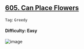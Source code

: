## [605. Can Place Flowers](https://leetcode.com/problems/can-place-flowers/)

```Tag```: ```Greedy```

#### Difficulty: Easy



![image](https://user-images.githubusercontent.com/35042430/226240518-c49af75c-b3c9-4ceb-8d6f-f838c0ba0130.png)
